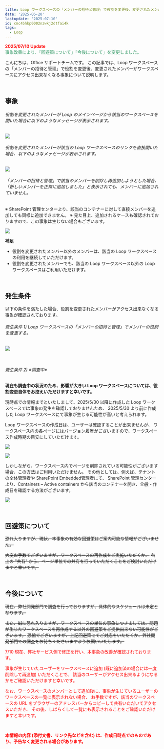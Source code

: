 ```yaml
---
title: Loop ワークスペースの「メンバーの招待と管理」で役割を変更後、変更されたメンバーがワークスペースにアクセス出来なくなる
date: '2025-06-20'
lastupdate: '2025-07-10'
id: cmc4bhkp0002nzwkj2dtfai4k
tags:
  - Loop
---
```



<span style="color:#ff0000">**2025/07/10 Update**</span>  
<span style="color:#339966">事象改善により、「回避策について」「今後について」を変更しました。</span>  

こんにちは、Office サポートチームです。 
この記事では、Loop ワークスペースの「メンバーの招待と管理」で役割を変更後、変更されたメンバーがワークスペースにアクセス出来なくなる事象について説明します。

<br>

事象
---
###### 役割を変更されたメンバーが Loop のメインページから該当のワークスペースを開いた場合に以下のようなメッセージが表示されます。


![](image1.png)

###### 役割を変更されたメンバーが該当の Loop ワークスペースのリンクを直接開いた場合、以下のようなメッセージが表示されます。

![](image3.png)

###### 「メンバーの招待と管理」で該当のメンバーを削除し再追加しようとした場合、「新しいメンバーを正常に追加しました」と表示されても、メンバーに追加されていません。

※ SharePoint 管理センターより、該当のコンテナーに対して直接メンバーを追加しても同様に追加できません。
※ 見た目上、追加されるケースも確認されておりますので、この事象は生じない場合もございます。

![](image2.png)


**補足**
- 役割を変更されたメンバー以外のメンバーは、該当の Loop ワークスペースの利用を継続していただけます。
- 役割を変更されたメンバーでも、該当の Loop ワークスペース以外の Loop ワークスペースはご利用いただけます。


<br>

発生条件
---
以下の条件を満たした場合、役割を変更されたメンバーがアクセス出来なくなる事象が確認されております。


###### 発生条件 1) Loop ワークスペースの「メンバーの招待と管理」でメンバーの役割を変更する。

![](image4.png)

<br>

###### 発生条件 2) ※調査中※
**現在も調査中の状況のため、影響が大きい Loop ワークスペースについては、役割変更自体をお控えいただけますと幸いです。**

現時点での情報までといたしまして、2025/5/30 以降に作成した Loop ワークスペースでは事象の発生を確認しておりませんため、
2025/5/30 より前に作成した Loop ワークスペースにて事象が生じる可能性が高いと考えられます。

Loop ワークスペースの作成日は、ユーザーは確認することが出来ませんが、
ワークスペース内の各ページにはバージョン履歴がございますので、ワークスペース作成時期の目安にしていただけます。

![](image5.png)

![](image7.png)

しかしながら、ワークスペース内でページを削除されている可能性がございます場合、この方法はご利用いただけません。
その他としては、例えば、テナントの全体管理者や SharePoint Embedded管理者にて、
SharePoint 管理センターより、Containers – Active containers から該当のコンテナーを開き、全般 - 作成日を確認する方法がございます。

![](image6.png)




<br>

回避策について
---
~~恐れ入りますが、現状、本事象の有効な回避策はご案内可能な情報がございません。~~

~~大変お手数でございますが、ワークスペースの再作成をご実施いただくか、~~
~~右上の "共有" から、ページ単位での共有を行っていただくことをご検討いただけますと幸いです。~~


<br>

今後について
---
~~現在、弊社開発部門で調査を行っておりますが、具体的なスケジュールは未定となります。~~

~~また、誠に恐れ入りますが、ワークスペースの単位の事象につきましては、問題が生じたワークスペースを再作成する以外の回避策をご提供出来ない可能性がございます。~~
~~恐縮でございますが、上記回避策にてご対応をいただくか、弊社開発部門での調査をお待ちくださいますようお願いいたします。~~

<span style="color:#ff0000">
7/10 現在、弊社サービス側で修正を行い、本事象の改善が確認されております。

事象が生じていたユーザーをワークスペースに追加 (既に追加済の場合には一度削除して再追加) いただくことで、
該当のユーザーがアクセス出来るようになるかをご確認いただけますと幸いです。

なお、ワークスペースのメンバーとして追加後に、事象が生じているユーザーのワークスペースの一覧に表示されない場合、
お手数ですが、該当のワークスペースの URL をブラウザーのアドレスバーからコピーして共有いただいてアクセスいただき、
その後、しばらくして一覧にも表示されることをご確認いただけますと幸いです。
 </span>


<br>


**本情報の内容 (添付文書、リンク先などを含む) は、作成日時点でのものであり、予告なく変更される場合があります。**